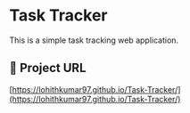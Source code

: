 # Task Tracker

This is a simple task tracking web application.

## 🔗 Project URL

[https://lohithkumar97.github.io/Task-Tracker/](https://lohithkumar97.github.io/Task-Tracker/)
